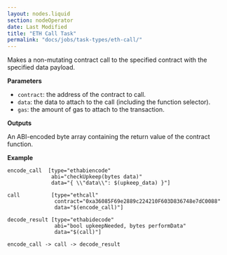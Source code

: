 ```yaml
---
layout: nodes.liquid
section: nodeOperator
date: Last Modified
title: "ETH Call Task"
permalink: "docs/jobs/task-types/eth-call/"
---
```


Makes a non-mutating contract call to the specified contract with the specified data payload.

**Parameters**

- `contract`: the address of the contract to call.
- `data`: the data to attach to the call (including the function selector).
- `gas`: the amount of gas to attach to the transaction.

**Outputs**

An ABI-encoded byte array containing the return value of the contract function.

**Example**

```jpv2
encode_call  [type="ethabiencode"
              abi="checkUpkeep(bytes data)"
              data="{ \\"data\\": $(upkeep_data) }"]

call          [type="ethcall"
               contract="0xa36085F69e2889c224210F603D836748e7dC0088"
               data="$(encode_call)"]

decode_result [type="ethabidecode"
               abi="bool upkeepNeeded, bytes performData"
               data="$(call)"]

encode_call -> call -> decode_result
```
